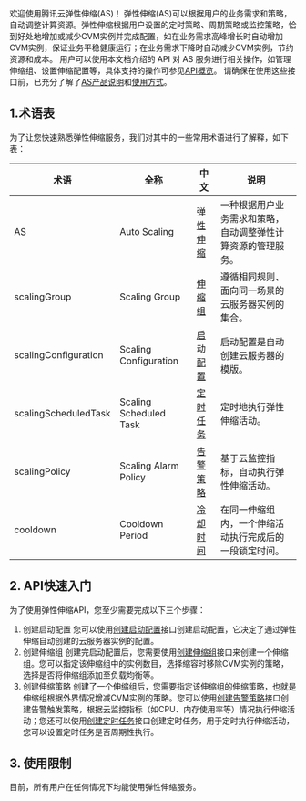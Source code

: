 
欢迎使用腾讯云弹性伸缩(AS)！
弹性伸缩(AS)可以根据用户的业务需求和策略，自动调整计算资源。弹性伸缩根据用户设置的定时策略、周期策略或监控策略，恰到好处地增加或减少CVM实例并完成配置，如在业务需求高峰增长时自动增加CVM实例，保证业务平稳健康运行；在业务需求下降时自动减少CVM实例，节约资源和成本。
用户可以使用本文档介绍的 API 对 AS 服务进行相关操作，如管理伸缩组、设置伸缩配置等，具体支持的操作可参见<a href="https://www.qcloud.com/doc/api/372/API%E6%A6%82%E8%A7%88" title="API概览">API概览</a>。
请确保在使用这些接口前，已充分了解了<a href="https://www.qcloud.com/doc/product/377/%E4%BA%A7%E5%93%81%E6%A6%82%E8%BF%B0" title="AS产品说明">AS产品说明</a>和<a href="https://www.qcloud.com/doc/product/377/%E9%85%8D%E7%BD%AE%E6%8C%87%E5%BC%95" title="使用方式">使用方式</a>。

## 1.术语表
为了让您快速熟悉弹性伸缩服务，我们对其中的一些常用术语进行了解释，如下表：

| 术语 | 全称 | 中文 | 说明|
|---------|---------|---------|---------|
| AS | Auto Scaling |[弹性伸缩](https://www.qcloud.com/doc/product/377/3154)|一种根据用户业务需求和策略，自动调整弹性计算资源的管理服务。 |
| scalingGroup | Scaling Group |[伸缩组](https://www.qcloud.com/doc/product/377/3155#1.-.E4.BC.B8.E7.BC.A9.E7.BB.84)|遵循相同规则、面向同一场景的云服务器实例的集合。 |
| scalingConfiguration | Scaling Configuration |[启动配置](https://www.qcloud.com/doc/product/377/3155#2.-.E5.90.AF.E5.8A.A8.E9.85.8D.E7.BD.AE)|启动配置是自动创建云服务器的模版。|
| scalingScheduledTask | Scaling Scheduled Task | [定时任务](https://www.qcloud.com/doc/product/377/3155#3.-.E5.AE.9A.E6.97.B6.E4.BB.BB.E5.8A.A1) | 定时地执行弹性伸缩活动。|
| scalingPolicy | Scaling Alarm Policy | [告警策略](https://www.qcloud.com/doc/product/377/3155#5.-.E5.91.8A.E8.AD.A6.E4.BC.B8.E7.BC.A9) |基于云监控指标，自动执行弹性伸缩活动。|
| cooldown | Cooldown Period | [冷却时间](https://www.qcloud.com/doc/product/377/3155#6.-.E5.86.B7.E5.8D.B4.E6.97.B6.E9.97.B4) | 在同一伸缩组内，一个伸缩活动执行完成后的一段锁定时间。|

## 2. API快速入门
为了使用弹性伸缩API，您至少需要完成以下三个步骤：
1. 创建启动配置
您可以使用[创建启动配置](/doc/api/372/创建启动配置)接口创建启动配置，它决定了通过弹性伸缩自动创建的云服务器实例的配置。
2. 创建伸缩组 
创建完启动配置后，您需要使用[创建伸缩组](/doc/api/372/创建伸缩组)接口来创建一个伸缩组。您可以指定该伸缩组中的实例数目，选择缩容时移除CVM实例的策略，选择是否将伸缩组添加至负载均衡等。
3. 创建伸缩策略
创建了一个伸缩组后，您需要指定该伸缩组的伸缩策略，也就是伸缩组根据外界情况增减CVM实例的策略。您可以使用[创建告警策略](/doc/api/372/创建告警策略)接口创建告警触发策略，根据云监控指标（如CPU、内存使用率等）情况执行伸缩活动；您还可以使用[创建定时任务](/doc/api/372/创建定时任务)接口创建定时任务，用于定时执行伸缩活动，您可以设置定时任务是否周期性执行。

## 3. 使用限制
目前，所有用户在任何情况下均能使用弹性伸缩服务。